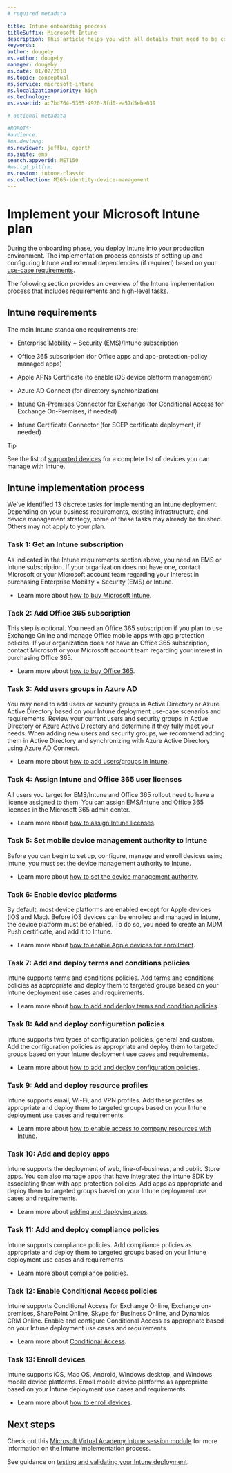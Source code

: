```yaml
---
# required metadata

title: Intune onboarding process
titleSuffix: Microsoft Intune
description: This article helps you with all details that need to be considered when you are on-boarding a Microsoft Intune cloud-only solution into your environment.
keywords:
author: dougeby
ms.author: dougeby
manager: dougeby
ms.date: 01/02/2018
ms.topic: conceptual
ms.service: microsoft-intune
ms.localizationpriority: high
ms.technology:
ms.assetid: ac7bd764-5365-4920-8fd0-ea57d5ebe039

# optional metadata

#ROBOTS:
#audience:
#ms.devlang:
ms.reviewer: jeffbu, cgerth
ms.suite: ems
search.appverid: MET150
#ms.tgt_pltfrm:
ms.custom: intune-classic
ms.collection: M365-identity-device-management
---
```


# Implement your Microsoft Intune plan

During the onboarding phase, you deploy Intune into your production environment. The implementation process consists of setting up and configuring Intune and external dependencies (if required) based on your [use-case requirements](planning-guide-requirements.md).

The following section provides an overview of the Intune implementation process that includes requirements and high-level tasks.

## Intune requirements

The main Intune standalone requirements are:

-   Enterprise Mobility + Security (EMS)/Intune subscription

-   Office 365 subscription (for Office apps and app-protection-policy managed apps)

-   Apple APNs Certificate (to enable iOS device platform management)

-   Azure AD Connect (for directory synchronization)

-   Intune On-Premises Connector for Exchange (for Conditional Access for Exchange On-Premises, if needed)

-   Intune Certificate Connector (for SCEP certificate deployment, if needed)

>[!TIP]
> See the list of [supported devices](supported-devices-browsers.md) for a complete list of devices you can manage with Intune.

## Intune implementation process

We've identified 13 discrete tasks for implementing an Intune deployment. Depending on your business requirements, existing infrastructure, and device management strategy, some of these tasks may already be finished. Others may not apply to your plan.

### Task 1: Get an Intune subscription

As indicated in the Intune requirements section above, you need an EMS or Intune subscription. If your organization does not have one, contact Microsoft or your Microsoft account team regarding your interest in purchasing Enterprise Mobility + Security (EMS) or Intune.

-   Learn more about [how to buy Microsoft Intune](https://www.microsoft.com/cloud-platform/microsoft-intune-pricing).

### Task 2: Add Office 365 subscription

This step is optional. You need an Office 365 subscription if you plan to use Exchange Online and manage Office mobile apps with app protection policies. If your organization does not have an Office 365 subscription, contact Microsoft or your Microsoft account team regarding your interest in purchasing Office 365.

-   Learn more about [how to buy Office 365](https://products.office.com/business/compare-office-365-for-business-plans).

### Task 3: Add users groups in Azure AD

You may need to add users or security groups in Active Directory or Azure Active Directory based on your Intune deployment use-case scenarios and requirements. Review your current users and security groups in Active Directory or Azure Active Directory and determine if they fully meet your needs. When adding new users and security groups, we recommend adding them in Active Directory and synchronizing with Azure Active Directory using Azure AD Connect.


-   Learn more about [how to add users/groups in Intune](users-permissions-add.md).
<!---why not send them to the AAD connect topic? Question out to Andre: https://docs.microsoft.com/azure/active-directory/connect/active-directory-aadconnect--->



### Task 4: Assign Intune and Office 365 user licenses

All users you target for EMS/Intune and Office 365 rollout need to have a license assigned to them. You can assign EMS/Intune and Office 365 licenses in the Microsoft 365 admin center.

-   Learn more about [how to assign Intune licenses](licenses-assign.md).

### Task 5: Set mobile device management authority to Intune

Before you can begin to set up, configure, manage and enroll devices using Intune, you must set the device management authority to Intune.

-   Learn more about [how to set the device management authority](mdm-authority-set.md).

### Task 6: Enable device platforms

By default, most device platforms are enabled except for Apple devices (iOS and Mac). Before iOS devices can be enrolled and managed in Intune, the device platform must be enabled. To do so, you need to create an MDM Push certificate, and add it to Intune.

-   Learn more about [how to enable Apple devices for enrollment](apple-mdm-push-certificate-get.md).

### Task 7: Add and deploy terms and conditions policies

Intune supports terms and conditions policies. Add terms and conditions policies as appropriate and deploy them to targeted groups based on your Intune deployment use cases and requirements.

-   Learn more about [how to add and deploy terms and condition policies](terms-and-conditions-create.md).

### Task 8: Add and deploy configuration policies

Intune supports two types of configuration policies, general and custom. Add the configuration policies as appropriate and deploy them to targeted groups based on your Intune deployment use cases and requirements.

-   Learn more about [how to add and deploy configuration policies](device-profiles.md).

### Task 9: Add and deploy resource profiles

Intune supports email, Wi-Fi, and VPN profiles. Add these profiles as appropriate and deploy them to targeted groups based on your Intune deployment use cases and requirements.

-   Learn more about [how to enable access to company resources with Intune](device-profiles.md).

### Task 10: Add and deploy apps

Intune supports the deployment of web, line-of-business, and public Store apps. You can also manage apps that have integrated the Intune SDK by associating them with app protection policies. Add apps as appropriate and deploy them to targeted groups based on your Intune deployment use cases and requirements.

-   Learn more about [adding and deploying apps](app-management.md).

### Task 11: Add and deploy compliance policies

Intune supports compliance policies. Add compliance policies as appropriate and deploy them to targeted groups based on your Intune deployment use cases and requirements.

-   Learn more about [compliance policies](device-compliance.md).

### Task 12: Enable Conditional Access policies

Intune supports Conditional Access for Exchange Online, Exchange on-premises, SharePoint Online, Skype for Business Online, and Dynamics CRM Online. Enable and configure Conditional Access as appropriate based on your Intune deployment use cases and requirements.

-   Learn more about [Conditional Access](conditional-access.md).

### Task 13: Enroll devices

Intune supports iOS, Mac OS, Android, Windows desktop, and Windows mobile device platforms. Enroll mobile device platforms as appropriate based on your Intune deployment use cases and requirements.

-   Learn more about [how to enroll devices](device-enrollment.md).


## Next steps

Check out this [Microsoft Virtual Academy Intune session module](https://mva.microsoft.com/en-US/training-courses/deploying-microsoft-enterprise-mobility-suite-16408) for more information on the Intune implementation process.


See guidance on [testing and validating your Intune deployment](planning-guide-test-validation.md).
